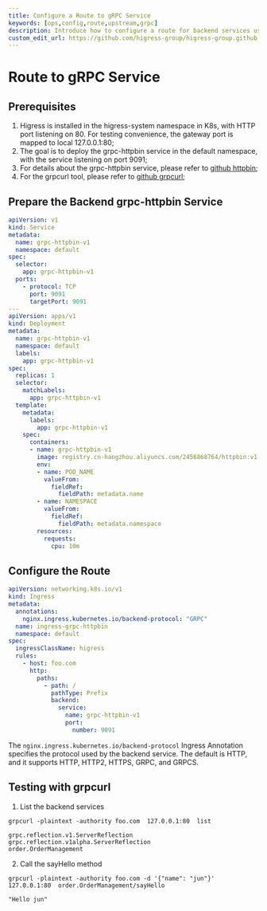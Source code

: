 ```yaml
---
title: Configure a Route to gRPC Service
keywords: [ops,config,route,upstream,grpc]
description: Introduce how to configure a route for backend services using the gRPC protocol
custom_edit_url: https://github.com/higress-group/higress-group.github.io/blob/main/src/content/docs/latest/en/ops/how-tos/grpc-upstream.md
---
```


# Route to gRPC Service

## Prerequisites

1. Higress is installed in the higress-system namespace in K8s, with HTTP port listening on 80. For testing convenience, the gateway port is mapped to local 127.0.0.1:80;
2. The goal is to deploy the grpc-httpbin service in the default namespace, with the service listening on port 9091;
3. For details about the grpc-httpbin service, please refer to [github httpbin](https://github.com/2456868764/httpbin);
4. For the grpcurl tool, please refer to [github grpcurl](https://github.com/fullstorydev/grpcurl);

## Prepare the Backend grpc-httpbin Service

```yaml
apiVersion: v1
kind: Service
metadata:
  name: grpc-httpbin-v1
  namespace: default
spec:
  selector:
    app: grpc-httpbin-v1
  ports:
    - protocol: TCP
      port: 9091
      targetPort: 9091
---
apiVersion: apps/v1
kind: Deployment
metadata:
  name: grpc-httpbin-v1
  namespace: default
  labels:
    app: grpc-httpbin-v1
spec:
  replicas: 1
  selector:
    matchLabels:
      app: grpc-httpbin-v1
  template:
    metadata:
      labels:
        app: grpc-httpbin-v1
    spec:
      containers:
      - name: grpc-httpbin-v1
        image: registry.cn-hangzhou.aliyuncs.com/2456868764/httpbin:v1.0.1
        env:
        - name: POD_NAME
          valueFrom:
            fieldRef:
              fieldPath: metadata.name
        - name: NAMESPACE
          valueFrom:
            fieldRef:
              fieldPath: metadata.namespace
        resources:
          requests:
            cpu: 10m
```

## Configure the Route

```yaml
apiVersion: networking.k8s.io/v1
kind: Ingress
metadata:
  annotations:
    nginx.ingress.kubernetes.io/backend-protocol: "GRPC"
  name: ingress-grpc-httpbin
  namespace: default
spec:
  ingressClassName: higress
  rules:
    - host: foo.com
      http:
        paths:
          - path: /
            pathType: Prefix
            backend:
              service:
                name: grpc-httpbin-v1
                port:
                  number: 9091
```

The `nginx.ingress.kubernetes.io/backend-protocol` Ingress Annotation specifies the protocol used by the backend service. The default is HTTP, and it supports HTTP, HTTP2, HTTPS, GRPC, and GRPCS.

## Testing with grpcurl

1. List the backend services

```shell
grpcurl -plaintext -authority foo.com  127.0.0.1:80  list

grpc.reflection.v1.ServerReflection
grpc.reflection.v1alpha.ServerReflection
order.OrderManagement
```

2. Call the sayHello method

```shell
grpcurl -plaintext -authority foo.com -d '{"name": "jun"}' 127.0.0.1:80  order.OrderManagement/sayHello

"Hello jun"
```
